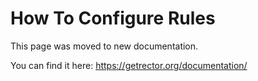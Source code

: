 # How To Configure Rules


This page was moved to new documentation.

You can find it here: https://getrector.org/documentation/
